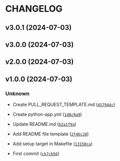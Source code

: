 # CHANGELOG



## v3.0.1 (2024-07-03)


## v3.0.0 (2024-07-03)


## v2.0.0 (2024-07-03)


## v1.0.0 (2024-07-03)

### Unknown

* Create PULL_REQUEST_TEMPLATE.md ([`457944c`](https://github.com/vfedotovs/poetry-demo-calc/commit/457944c3e724391203d8028ca9c5676569a464d8))

* Create python-app.yml ([`148c9a9`](https://github.com/vfedotovs/poetry-demo-calc/commit/148c9a990f44e537d42797ba4aa988e7a8162441))

* Update README.md ([`b2a1f9a`](https://github.com/vfedotovs/poetry-demo-calc/commit/b2a1f9a3cf5bae90a6cc0816ce4fa71f1655536a))

* Add README file template ([`2f46c28`](https://github.com/vfedotovs/poetry-demo-calc/commit/2f46c287eb6f6c53912c985bd63f19fb466db0d4))

* Add setup target in Makefile ([`13150ca`](https://github.com/vfedotovs/poetry-demo-calc/commit/13150cacf3af804693aaf823bbdd74c06619fc85))

* First commit ([`cb7cb56`](https://github.com/vfedotovs/poetry-demo-calc/commit/cb7cb569d3f450c2dcf3c7d64b7441642741a318))
